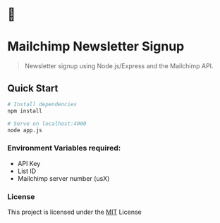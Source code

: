 # 📧
# Mailchimp Newsletter Signup

> Newsletter signup using Node.js/Express and the Mailchimp API. 

## Quick Start

```bash
# Install dependencies
npm install

# Serve on localhost:4000
node app.js
```
### Environment Variables required:
* API Key
* List ID
* Mailchimp server number (usX)

### License

This project is licensed under the <a href="https://github.com/KilroyHere/newsletter-signup/blob/main/LICENSE">MIT</a> License